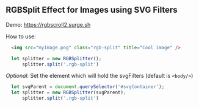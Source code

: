 ## RGBSplit Effect for Images using SVG Filters
Demo: https://rgbscroll2.surge.sh


How to use:
```HTML
  <img src="myImage.png" class="rgb-split" title="Cool image" />
```

```JavaScript
  let splitter = new RGBSplitter();
      splitter.split('.rgb-split')
```

*Optional*: Set the element which will hold the svgFilters (default is ``<body/>``)

```JavaScript
  let svgParent = document.querySelector('#svgContainer');
  let splitter = new RGBSplitter(svgParent);
      splitter.split('.rgb-split')
```
